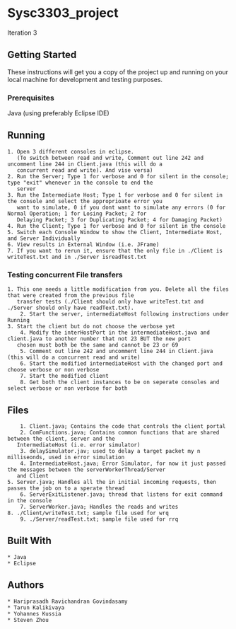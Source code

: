 # Sysc3303_project

Iteration 3

## Getting Started
These instructions will get you a copy of the project up and running on your local machine for development and testing purposes.

### Prerequisites
Java (using preferably Eclipse IDE)

## Running
	1. Open 3 different consoles in eclipse.
	   (To switch between read and write, Comment out line 242 and uncomment line 244 in Client.java (this will do a
	   concurrent read and write). And vise versa)
	2. Run the Server; Type 1 for verbose and 0 for silent in the console; type "exit" whenever in the console to end the
	   server
	3. Run the Intermediate Host; Type 1 for verbose and 0 for silent in the console and select the approprioate error you
	   want to simulate, 0 if you dont want to simulate any errors (0 for Normal Operation; 1 for Losing Packet; 2 for
	   Delaying Packet; 3 for Duplicating Packet; 4 for Damaging Packet)
	4. Run the Client; Type 1 for verbose and 0 for silent in the console
	5. Switch each Console Window to show the Client, Intermediate Host, and Server Individually
	6. View results in External Window (i.e. JFrame)
	7. If you want to rerun it, ensure that the only file in ./Client is writeTest.txt and in ./Server isreadTest.txt

### Testing concurrent File transfers
   	1. This one needs a little modification from you. Delete all the files that were created from the previous file
	   transfer tests (./Client should only have writeTest.txt and ./Server should only have readText.txt).
       	2. Start the server, intermediateHost following instructions under Running
	3. Start the client but do not choose the verbose yet
    	4. Modify the interHostPort in the intermediateHost.java and client.java to another number that not 23 BUT the new port
	   chosen must both be the same and cannot be 23 or 69
    	5. Comment out line 242 and uncomment line 244 in Client.java (this will do a concurrent read and write)
    	6. Start the modified intermediateHost with the changed port and choose verbose or non verbose
    	7. Start the modified client
    	8. Get both the client instances to be on seperate consoles and select verbose or non verbose for both

## Files
    	1. Client.java; Contains the code that controls the client portal 
    	2. ComFunctions.java; Contains common functions that are shared between the client, server and the
	   IntermediateHost (i.e. error simulator)
    	3. delaySimulator.jav; used to delay a target packet my n milliseonds, used in error simulation
    	4. IntermediateHost.java; Error Simulator, for now it just passed the messages between the serverWorkerThread/Server
	   and Client
   	5. Server.java; Handles all the in initial incoming requests, then passes the job on to a sperate thread
    	6. ServerExitListener.java; thread that listens for exit command in the console
    	7. ServerWorker.java; Handles the reads and writes
   	8. ./Client/writeTest.txt; sample file used for wrq
    	9. ./Server/readTest.txt; sample file used for rrq

## Built With
	* Java
	* Eclipse

## Authors
	* Hariprasadh Ravichandran Govindasamy
	* Tarun Kalikivaya
	* Yohannes Kussia
	* Steven Zhou
